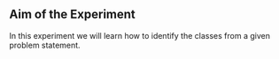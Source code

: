 ## Aim of the Experiment 

In this experiment we will learn how to identify the classes from a given problem statement.